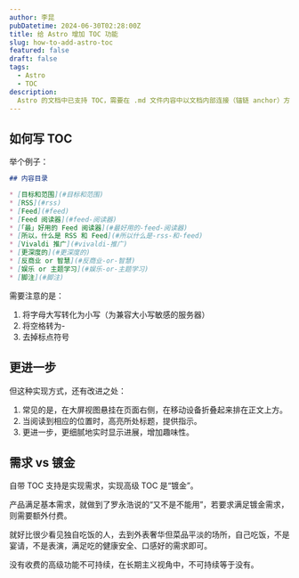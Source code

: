 ```yaml
---
author: 李昆
pubDatetime: 2024-06-30T02:28:00Z
title: 给 Astro 增加 TOC 功能
slug: how-to-add-astro-toc
featured: false
draft: false
tags:
  - Astro
  - TOC
description:
  Astro 的文档中已支持 TOC，需要在 .md 文件内容中以文档内部连接（锚链 anchor）方式写目录。
---
```


## 如何写 TOC

举个例子：

``` markdown
## 内容目录

* [目标和范围](#目标和范围)
* [RSS](#rss)
* [Feed](#feed)
* [Feed 阅读器](#feed-阅读器)
* [「最」好用的 Feed 阅读器](#最好用的-feed-阅读器)
* [所以，什么是 RSS 和 Feed](#所以什么是-rss-和-feed)
* [Vivaldi 推广](#vivaldi-推广)
* [更深度的](#更深度的)
* [反商业 or 智慧](#反商业-or-智慧)
* [娱乐 or 主题学习](#娱乐-or-主题学习)
* [脚注](#脚注)
```

需要注意的是：

1. 将字母大写转化为小写（为兼容大小写敏感的服务器）
2. 将空格转为-
3. 去掉标点符号

## 更进一步

但这种实现方式，还有改进之处：

1. 常见的是，在大屏视图悬挂在页面右侧，在移动设备折叠起来排在正文上方。
2. 当阅读到相应的位置时，高亮所处标题，提供指示。
3. 更进一步，更细腻地实时显示进展，增加趣味性。

## 需求 vs 镀金

自带 TOC 支持是实现需求，实现高级 TOC 是“镀金”。

产品满足基本需求，就做到了罗永浩说的“又不是不能用”，若要求满足镀金需求，则需要额外付费。

就好比很少看见独自吃饭的人，去到外表奢华但菜品平淡的场所，自己吃饭，不是宴请，不是表演，满足吃的健康安全、口感好的需求即可。

没有收费的高级功能不可持续，在长期主义视角中，不可持续等于没有。